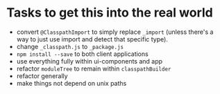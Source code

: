 # Tasks to get this into the real world

* convert `@ClasspathImport` to simply replace `_import` (unless there's a way to just use import and detect that specific type).
* change `_classpath.js` to `_package.js`
* `npm install --save` to both client applications
* use everything fully within ui-components and app
* refactor `moduleTree` to remain within `classpathBuilder`
* refactor generally
* make things not depend on unix paths
